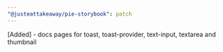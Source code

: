 ```yaml
---
"@justeattakeaway/pie-storybook": patch
---
```


[Added] - docs pages for toast, toast-provider, text-input, textarea and thumbnail
